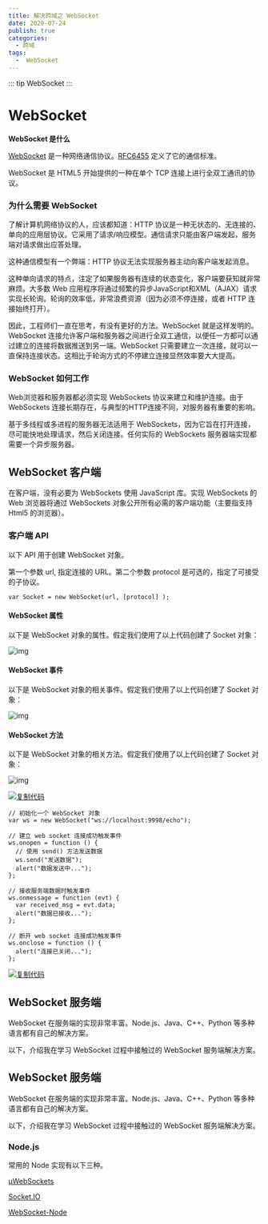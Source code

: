 ```yaml
---
title: 解决跨域之 WebSocket
date: 2020-07-24
publish: true
categories:
  - 跨域
tags:
  -  WebSocket
---
```


::: tip
 WebSocket
:::

<!-- more -->

# WebSocket

**WebSocket 是什么**

[WebSocket](http://websocket.org/) 是一种网络通信协议。[RFC6455](https://tools.ietf.org/html/rfc6455) 定义了它的通信标准。

WebSocket 是 HTML5 开始提供的一种在单个 TCP 连接上进行全双工通讯的协议。

### 为什么需要 WebSocket 

了解计算机网络协议的人，应该都知道：HTTP 协议是一种无状态的、无连接的、单向的应用层协议。它采用了请求/响应模型。通信请求只能由客户端发起，服务端对请求做出应答处理。

这种通信模型有一个弊端：HTTP 协议无法实现服务器主动向客户端发起消息。

这种单向请求的特点，注定了如果服务器有连续的状态变化，客户端要获知就非常麻烦。大多数 Web 应用程序将通过频繁的异步JavaScript和XML（AJAX）请求实现长轮询。轮询的效率低，非常浪费资源（因为必须不停连接，或者 HTTP 连接始终打开）。

因此，工程师们一直在思考，有没有更好的方法。WebSocket 就是这样发明的。WebSocket  连接允许客户端和服务器之间进行全双工通信，以便任一方都可以通过建立的连接将数据推送到另一端。WebSocket  只需要建立一次连接，就可以一直保持连接状态。这相比于轮询方式的不停建立连接显然效率要大大提高。

### WebSocket 如何工作

Web浏览器和服务器都必须实现 WebSockets 协议来建立和维护连接。由于 WebSockets 连接长期存在，与典型的HTTP连接不同，对服务器有重要的影响。

基于多线程或多进程的服务器无法适用于 WebSockets，因为它旨在打开连接，尽可能快地处理请求，然后关闭连接。任何实际的 WebSockets 服务器端实现都需要一个异步服务器。

## WebSocket 客户端

在客户端，没有必要为 WebSockets 使用 JavaScript 库。实现 WebSockets 的 Web 浏览器将通过 WebSockets 对象公开所有必需的客户端功能（主要指支持 Html5 的浏览器）。

### 客户端 API

以下 API 用于创建 WebSocket 对象。

第一个参数 url, 指定连接的 URL。第二个参数 protocol 是可选的，指定了可接受的子协议。

```
var Socket = new WebSocket(url, [protocol] );
```

#### WebSocket 属性

以下是 WebSocket 对象的属性。假定我们使用了以上代码创建了 Socket 对象：

![img](https://img2018.cnblogs.com/blog/591234/201905/591234-20190508204323615-1243132672.png)

#### WebSocket 事件

以下是 WebSocket 对象的相关事件。假定我们使用了以上代码创建了 Socket 对象：

![img](https://img2018.cnblogs.com/blog/591234/201905/591234-20190508204421745-1935938564.png)

#### WebSocket 方法

以下是 WebSocket 对象的相关方法。假定我们使用了以上代码创建了 Socket 对象：

![img](https://img2018.cnblogs.com/blog/591234/201905/591234-20190508204502296-891941276.png)

[![复制代码](https://common.cnblogs.com/images/copycode.gif)](javascript:void(0);)

```
// 初始化一个 WebSocket 对象
var ws = new WebSocket("ws://localhost:9998/echo");

// 建立 web socket 连接成功触发事件
ws.onopen = function () {
  // 使用 send() 方法发送数据
  ws.send("发送数据");
  alert("数据发送中...");
};

// 接收服务端数据时触发事件
ws.onmessage = function (evt) {
  var received_msg = evt.data;
  alert("数据已接收...");
};

// 断开 web socket 连接成功触发事件
ws.onclose = function () {
  alert("连接已关闭...");
};
```

[![复制代码](https://common.cnblogs.com/images/copycode.gif)](javascript:void(0);)

## WebSocket 服务端

WebSocket 在服务端的实现非常丰富。Node.js、Java、C++、Python 等多种语言都有自己的解决方案。

以下，介绍我在学习 WebSocket 过程中接触过的 WebSocket 服务端解决方案。

## WebSocket 服务端

WebSocket 在服务端的实现非常丰富。Node.js、Java、C++、Python 等多种语言都有自己的解决方案。

以下，介绍我在学习 WebSocket 过程中接触过的 WebSocket 服务端解决方案。

### Node.js

常用的 Node 实现有以下三种。

[µWebSockets](https://github.com/uWebSockets/uWebSockets)

[Socket.IO](http://socket.io/)

[WebSocket-Node](https://github.com/theturtle32/WebSocket-Node)